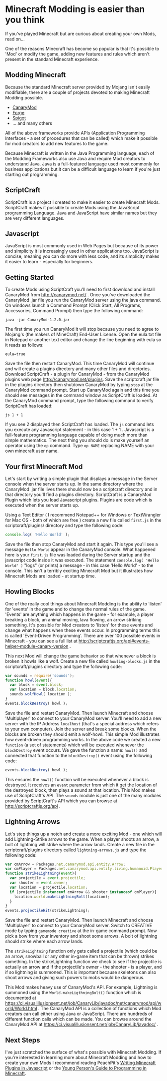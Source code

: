 # Minecraft Modding is easier than you think

If you've played Minecraft but are curious about creating your own Mods, read on...

One of the reasons Minecraft has become so popular is that it's possible to 'Mod' or modify the game, adding new features and rules which aren't present in the standard Minecraft experience. 

## Modding Minecraft 

Because the standard Minecraft server provided by Mojang isn't easily modifiable, there are a couple of projects devoted to making Minecraft Modding possible. 

* [CanaryMod][cm]
* [Forge][forge]
* [Spigot][spigot]
* ... and many others

All of the above frameworks provide APIs (Application Programming Interfaces - a set of procedures that can be called) which make it possible for mod creators to add new features to the game. 

Because Minecraft is written in the Java Programming language, each of the Modding Frameworks also use Java and require Mod creators to understand Java. Java is a full-featured language used most commonly for business applications but it can be a difficult language to learn if you're just starting out programming. 

## ScriptCraft

ScriptCraft is a project I created to make it easier to create Minecraft Mods. ScriptCraft makes it possible to create Mods using the JavaScript programming Language. Java and JavaScript have similar names but they are very different languages. 

## Javascript
JavaScript is most commonly used in Web Pages but because of its power and simplicity it is increasingly used in other applications too. JavaScript is concise, meaning you can do more with less code, and its simplicity makes it easier to learn - especially for beginners.

## Getting Started
To create Mods using ScriptCraft you'll need to first download and install CanaryMod from http://canarymod.net/ . Once you've downloaded the CanaryMod .jar file you run the CanaryMod server using the java command. On windows launch a Command Prompt (Click Start, All Programs, Accessories, Command Prompt) then type the following command:

    java -jar CanaryMod-1.2.0.jar 

The first time you run CanaryMod it will stop because you need to agree to Mojang's (the makers of MineCraft) End-User License. Open the eula.txt file in Notepad or another text editor and change the line beginning with eula so it reads as follows:

    eula=true

Save the file then restart CanaryMod. This time CanaryMod will continue and will create a plugins directory and many other files and directories. Download ScriptCraft - a plugin for CanaryMod - from the CanaryMod plugins web page http://canarymod.net/plugins. Save the scriptcraft.jar file in the plugins directory then shutdown CanaryMod by typing `stop` at the CanaryMod command prompt. Start up CanaryMod again and this time you should see messages in the command window as ScriptCraft is loaded. At the CanaryMod command prompt, type the following command to verify ScriptCraft has loaded:

    js 1 + 1

If you see 2 displayed then ScriptCraft has loaded. The `js` command lets you execute any Javascript statement - in this case 1 + 1 . Javascript is a full-feature programming language capable of doing much more than simple mathematics. The next thing you should do is make yourself an operator using the `op` command. Type `op NAME` replacing NAME with your own minecraft user name. 

## Your first Minecraft Mod
Let's start by writing a simple plugin that displays a message in the Server console when the server starts up. In the same directory where the CanaryMod .jar file lives there should now be a scriptcraft directory and in that directory you'll find a plugins directory. ScriptCraft is a CanaryMod Plugin which lets you load Javascript plugins. Plugins are code which is executed when the server starts up. 

Using a Text Editor ( I recommend Notepad++ for Windows or TextWrangler for Mac OS - both of which are free ) create a new file called `first.js` in the scriptcraft/plugins/ directory and type the following code:

```javascript
console.log( 'Hello World' );
```

Save the file then stop CanaryMod and start it again. This type you'll see a message `Hello World` appear in the CanaryMod console. What happened here is your `first.js` file was loaded during the Server startup and the javascript code inside it was executed. The statement `console.log( 'Hello World' )` "logs" (or prints) a message - in this case 'Hello World' - to the console. This isn't a terribly exciting Minecraft Mod but it illustrates how Minecraft Mods are loaded - at startup time. 

## Howling Blocks
One of the really cool things about Minecraft Modding is the ability to 'listen' for 'events' in the game and to change the normal rules of the game. 'Events' are anything which happens in the game - for example, a player breaking a block, an animal moving, lava flowing, an arrow striking something. It's possible for Mod creators to 'listen' for these events and change what happens when these events occur. In programming terms this is called 'Event-Driven Programming'. There are over 100 possible events in Minecraft - you can see a full list at http://scriptcraftjs.org/api#events-helper-module-canary-version . 

This next Mod will change the game behavior so that whenever a block is broken it howls like a wolf. Create a new file called `howling-blocks.js` in the scriptcraft/plugins directory and type the following code:

```javascript
var sounds = require('sounds');
function howl(event){
  var block = event.block;
  var location = block.location;
  sounds.wolfHowl( location );
}
events.blockDestroy( howl );
```

Save the file and restart CanaryMod. Then launch Minecraft and choose 'Multiplayer' to connect to your CanaryMod server. You'll need to add a new server with the IP Address `localhost` (that's a special address which refers to your own computer). Join the server and break some blocks. When the blocks are broken they should emit a wolf-howl. This simple Mod illustrates how event-driven programming works. In the above code we created a new `function` (a set of statements) which will be executed whenever the `blockDestroy` event occurs. We gave the function a name: `howl()` and connected that function to the `blockDestroy()` event using the following code:

```javascript
events.blockDestroy( howl );
```
This ensures the  `howl()` function will be executed whenever a block is destroyed. It receives an `event` parameter from which it get the location of the destroyed block, then plays a sound at that location. This Mod makes use of ScriptCraft's API. The `sounds` module is just one of the many modules provided by ScriptCraft's API which you can browse at http://scriptcraftjs.org/api . 

## Lightning Arrows
Let's step things up a notch and create a more exciting Mod - one which will add Lightning-Strike arrows to the game. When a player shoots an arrow, a bolt of lightning will strike where the arrow lands. Create a new file in the scriptcraft/plugins directory called `lightning-arrows.js` and type the following code:

```javascript
var cmArrow = Packages.net.canarymod.api.entity.Arrow;
var cmPlayer = Packages.net.canarymod.api.entity.living.humanoid.Player;
function strikeLightning(event){
  var projectile = event.projectile;
  var shooter = event.owner;
  var location = projectile.location;
  if (projectile instanceof cmArrow && shooter instanceof cmPlayer){
    location.world.makeLightningBolt(location);
  }
}
events.projectileHit(strikeLightning);
```

Save the file and restart CanaryMod. Then launch Minecraft and choose 'Multiplayer' to connect to your CanaryMod server. Switch to CREATIVE mode by typing `gamemode creative` at the in-game command prompt. Now pick a bow from your inventory and shoot some arrows. A bolt of lightning should strike where each arrow lands. 

The `strikeLightning` function only gets called a projectile (which could be an arrow, snowball or any other in-game item that can be thrown) strikes something. In the strikeLightning function we check to see if the projectile is actually an arrow and if the projectile's owner - the shooter - is a player, and if so lightning is summoned. This is important because skeletons can also shoot arrows and giving such powers to mobs would be dangerous. 

This Mod makes heavy use of CanaryMod's API. For example, Lightning is summoned using the `World.makeLigthningBolt()` function which is documented at https://ci.visualillusionsent.net/job/CanaryLib/javadoc/net/canarymod/api/world/World.html . The CanaryMod API is a collection of functions which Mod creators can call either using Java or JavaScript. There are hundreds of different function calls which can be made. You can browse around the CanaryMod API at https://ci.visualillusionsent.net/job/CanaryLib/javadoc/ . 

## Next Steps
I've just scratched the surface of what's possible with Minecraft Modding. If you're interested in learning more about Minecraft Modding and how to create your own Mods I recommend reading PeachPit's [Writing Minecraft Plugins in Javascript][wmp] or the [Young Person's Guide to Programming in Minecraft][ypgpm].

[forge]: http://www.minecraftforge.net/forum/
[cm]: http://canarymod.net/
[spigot]: http://www.spigotmc.org/
[ypgpm]: https://github.com/walterhiggins/ScriptCraft/blob/master/docs/YoungPersonsGuideToProgrammingMinecraft.md
[wmp]: http://peachpit.com/store/beginners-guide-to-writing-minecraft-plugins-in-javascript-9780133930146